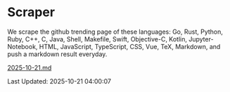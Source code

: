 # Scraper

We scrape the github trending page of these languages: Go, Rust, Python, Ruby, C++, C, Java, Shell, Makefile, Swift, Objective-C, Kotlin, Jupyter-Notebook, HTML, JavaScript, TypeScript, CSS, Vue, TeX, Markdown, and push a markdown result everyday.

[2025-10-21.md](https://github.com/yangwenmai/github-trending-backup/blob/master/2025-10-21.md)

Last Updated: 2025-10-21 04:00:07